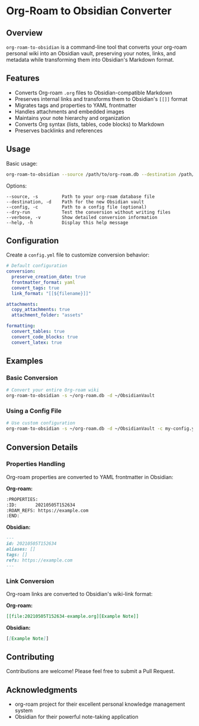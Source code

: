 # Org-Roam to Obsidian Converter

## Overview

`org-roam-to-obsidian` is a command-line tool that converts your org-roam personal wiki into an Obsidian vault, preserving your notes, links, and metadata while transforming them into Obsidian's Markdown format.

## Features

- Converts Org-roam `.org` files to Obsidian-compatible Markdown
- Preserves internal links and transforms them to Obsidian's `[[]]` format
- Migrates tags and properties to YAML frontmatter
- Handles attachments and embedded images
- Maintains your note hierarchy and organization
- Converts Org syntax (lists, tables, code blocks) to Markdown
- Preserves backlinks and references

## Usage

Basic usage:

```bash
org-roam-to-obsidian --source /path/to/org-roam.db --destination /path/to/obsidian-vault
```

Options:

```
--source, -s         Path to your org-roam database file
--destination, -d    Path for the new Obsidian vault
--config, -c         Path to a config file (optional)
--dry-run            Test the conversion without writing files
--verbose, -v        Show detailed conversion information
--help, -h           Display this help message
```

## Configuration

Create a `config.yml` file to customize conversion behavior:

```yaml
# Default configuration
conversion:
  preserve_creation_date: true
  frontmatter_format: yaml
  convert_tags: true
  link_format: "[[${filename}]]"

attachments:
  copy_attachments: true
  attachment_folder: "assets"

formatting:
  convert_tables: true
  convert_code_blocks: true
  convert_latex: true
```

## Examples

### Basic Conversion

```bash
# Convert your entire Org-roam wiki
org-roam-to-obsidian -s ~/org-roam.db -d ~/ObsidianVault
```

### Using a Config File

```bash
# Use custom configuration
org-roam-to-obsidian -s ~/org-roam.db -d ~/ObsidianVault -c my-config.yml
```

## Conversion Details

### Properties Handling

Org-roam properties are converted to YAML frontmatter in Obsidian:

**Org-roam:**
```org
:PROPERTIES:
:ID:       20210505T152634
:ROAM_REFS: https://example.com
:END:
```

**Obsidian:**
```markdown
---
id: 20210505T152634
aliases: []
tags: []
refs: https://example.com
---
```

### Link Conversion

Org-roam links are converted to Obsidian's wiki-link format:

**Org-roam:**
```org
[[file:20210505T152634-example.org][Example Note]]
```

**Obsidian:**
```markdown
[[Example Note]]
```

## Contributing

Contributions are welcome! Please feel free to submit a Pull Request.

## Acknowledgments

- org-roam project for their excellent personal knowledge management system
- Obsidian for their powerful note-taking application

